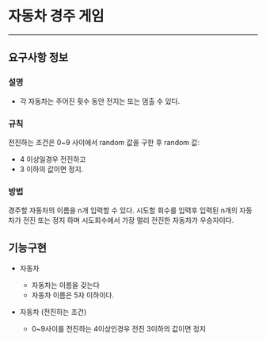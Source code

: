 # 자동차 경주 게임

---

## 요구사항 정보
### 설명
* 각 자동차는 주어진 횟수 동안 전지는 또는 멈출 수 있다.

### 규칙
전진하는 조건은 0~9 사이에서 random 값을 구한 후
random 값: 
-  4 이상일경우 전진하고
-  3 이하의 값이면 정지.

### 방법
경주할 자동차의 이름을 n개 입력할 수 있다.
시도할 회수를 입력후 입력된 n개의 자동차가 전진 또는 정지 하며 시도회수에서 가장 멀리 전진한 자동차가 
우승자이다.

## 기능구현
* 자동차 
  * 자동차는 이름을 갖는다 
  * 자동차 이름은 5자 이하이다.

* 자동차 (전진하는 조건)
  * 0~9사이를 전진하는 4이상인경우 전진 3이하의 값이면 정지 